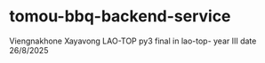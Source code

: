 # tomou-bbq-backend-service
Viengnakhone Xayavong LAO-TOP py3 
final in lao-top- year III date 26/8/2025
